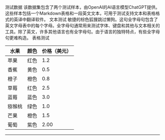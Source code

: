 测试数据
该数据集包含了两个测试样本，由OpenAI的AI语言模型ChatGPT提供。
这些样本包括一个Markdown表格和一段英文文本，可用于测试支持文本和表格格式的英译中翻译软件。
文本测试
敏捷的棕色狐狸跳过懒狗。这句全字母句包含了英文字母表中的每个字母。全字母句通常用来测试字体、键盘和其他与文本相关的工具。除了英文，许多其他语言也有全字母句。由于语言的独特特点，有些全字母句更难构造。 
表格测试

| 水果 | 颜色 | 价格（美元） |
| --- | --- | --- |
| 苹果 | 红色 | 1.2 |
| 香蕉 | 黄色 | 0.5 |
| 橙子 | 橙色 | 0.8 |
| 草莓 | 红色 | 2.5 |
| 蓝莓 | 蓝色 | 3.0 |
| 猕猴桃 | 绿色 | 1.0 |
| 芒果 | 橙色 | 1.5 |
| 葡萄 | 紫色 | 2.00 |

---

